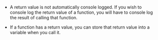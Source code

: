 * A return value is not automatically console logged. If you wish to console log the return value of a function, you will have to console log the result of calling that function.

* If a function has a return value, you can store that return value into a variable when you call it.
